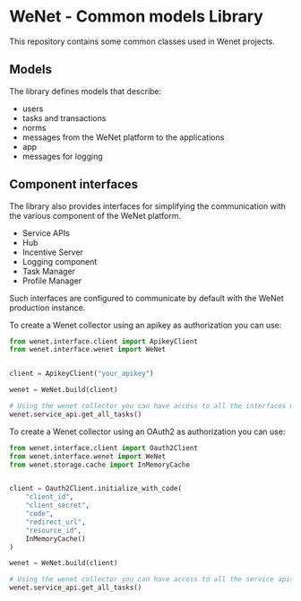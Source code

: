 # WeNet - Common models Library

This repository contains some common classes used in Wenet projects.


## Models

The library defines models that describe:

- users
- tasks and transactions
- norms
- messages from the WeNet platform to the applications
- app
- messages for logging

## Component interfaces

The library also provides interfaces for simplifying the communication with the various component of the WeNet platform.

* Service APIs
* Hub
* Incentive Server
* Logging component
* Task Manager
* Profile Manager

Such interfaces are configured to communicate by default with the WeNet production instance.

To create a Wenet collector using an apikey as authorization you can use:

```python
from wenet.interface.client import ApikeyClient
from wenet.interface.wenet import WeNet


client = ApikeyClient("your_apikey")

wenet = WeNet.build(client)

# Using the wenet collector you can have access to all the interfaces methods, for example you can get all the tasks doing:
wenet.service_api.get_all_tasks()
```

To create a Wenet collector using an OAuth2 as authorization you can use:

```python
from wenet.interface.client import Oauth2Client
from wenet.interface.wenet import WeNet
from wenet.storage.cache import InMemoryCache


client = Oauth2Client.initialize_with_code(
    "client_id",
    "client_secret",
    "code",
    "redirect_url",
    "resource_id",
    InMemoryCache()
)

wenet = WeNet.build(client)

# Using the wenet collector you can have access to all the service apis methods, for example you can get all the tasks doing:
wenet.service_api.get_all_tasks()
```
